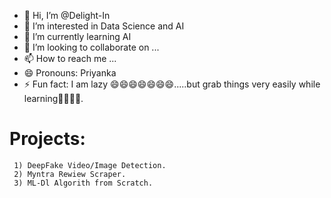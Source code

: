 - 👋 Hi, I’m @Delight-In
- 👀 I’m interested in Data Science and AI
- 🌱 I’m currently learning AI
- 💞️ I’m looking to collaborate on ...
- 📫 How to reach me ...
- 😄 Pronouns: Priyanka
- ⚡ Fun fact: I am lazy 😄😄😄😄😄😄😄.....but grab things very easily while learning👀👀👀👀.

# Projects:

     1) DeepFake Video/Image Detection.
     2) Myntra Rewiew Scraper.
     3) ML-Dl Algorith from Scratch.


